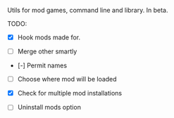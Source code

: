 Utils for mod games, command line and library. In beta. 

TODO:

 - [x] Hook mods made for. 

 - [ ] Merge other smartly 

 - [-] Permit names 

 - [ ] Choose where mod will be loaded 

 - [x] Check for multiple mod installations

 - [ ] Uninstall mods option 
